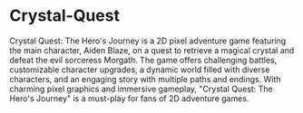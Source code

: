 # Crystal-Quest
Crystal Quest: The Hero's Journey is a 2D pixel adventure game featuring the main character, Aiden Blaze, on a quest to retrieve a magical crystal and defeat the evil sorceress Morgath. The game offers challenging battles, customizable character upgrades, a dynamic world filled with diverse characters, and an engaging story with multiple paths and endings. With charming pixel graphics and immersive gameplay, "Crystal Quest: The Hero's Journey" is a must-play for fans of 2D adventure games.
